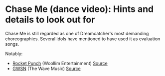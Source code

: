 # Chase Me (dance video): Hints and details to look out for

Chase Me is still regarded as one of Dreamcatcher's most demanding choreographies.
Several idols have mentioned to have used it as evaluation songs.

Notably:

* [Rocket Punch](https://kpop.fandom.com/wiki/Rocket_Punch) (Woollim Entertainment) [Source](https://www.youtube.com/watch?v=q1zWkK9rNRg&t=130s)
* [GWSN](https://kpop.fandom.com/wiki/GWSN) (The Wave Music) [Source](https://www.youtube.com/watch?v=q1zWkK9rNRg&t=203s)
